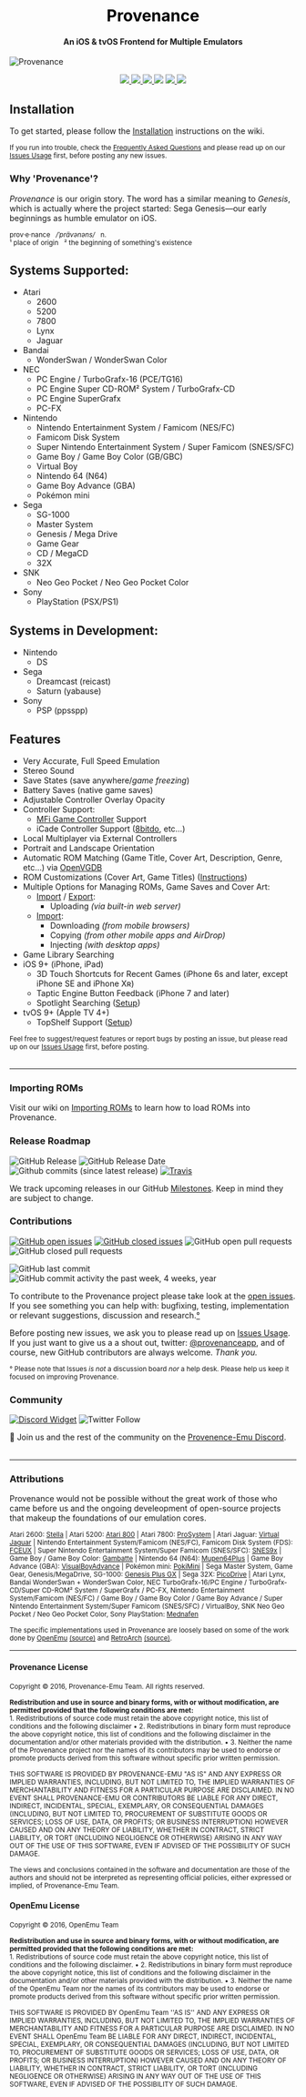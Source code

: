<p align="center" style="text-align: center; align: center">
<h1 align="center"><a href="http://www.provenance-emu.com" style="color:black;text-decoration:none;visited-color:black">Provenance</a></h1>
<h4 align="center" style="text-align: center; align: center">An iOS & tvOS Frontend for Multiple Emulators</h4>
</p>

![Provenance](https://provenance-emu.com/github-files/wiki-images/wiki_splash.jpg?_t=1527916938)

<div style="align:center" align="center">
<a href="https://github.com/provenance-emu/Provenance/network">
  <img src="https://img.shields.io/github/forks/provenance-emu/Provenance.svg?style=flat-square"/>
</a>
<a href="https://github.com/provenance-emu/Provenance/stargazers">
<img src="https://img.shields.io/github/stars/provenance-emu/Provenance.svg?style=flat-square"/>
</a>
<a href="https://github.com/Provenance-Emu/Provenance/graphs/contributors">
  <img src="https://img.shields.io/github/contributors/provenance-emu/Provenance.svg?style=flat-square"/>
</a>
<img src="https://img.shields.io/github/languages/count/provenance-emu/provenance.svg?style=flat-square"/>
<a href="https://codecov.io/gh/Provenance-Emu/Provenance">
  <img src="https://codecov.io/gh/Provenance-Emu/Provenance/branch/develop/graph/badge.svg"/>
</a>
<a href="https://travis-ci.org/Provenance-Emu/Provenance#">
  <img src="https://travis-ci.org/Provenance-Emu/Provenance.svg?branch=develop"/>
</a>
</div>



## Installation

To get started, please follow the [Installation](https://wiki.provenance-emu.com/installation-and-usage/installing-provenance) instructions on the wiki.

<sup>If you run into trouble, check the [Frequently Asked Questions](https://wiki.provenance-emu.com/faqs) and please read up on our [Issues Usage](https://github.com/Provenance-Emu/Provenance/wiki/Issues-Usage) first, before posting any new issues.</sup>


### Why 'Provenance'?

_Provenance_ is our origin story. The word has a similar meaning to _Genesis_, which is actually where the project started: Sega Genesis—our early beginnings as humble emulator on iOS.

<sup> prov·e·nance &nbsp; _/ˈprävənəns/_ &nbsp; n. </sup><br>
<sup> ¹ place of origin &nbsp; ² the beginning of something's existence </sup>

## Systems Supported:

- Atari
  - 2600
  - 5200
  - 7800
  - Lynx
  - Jaguar
- Bandai
  - WonderSwan / WonderSwan Color
- NEC
  - PC Engine / TurboGrafx-16 (PCE/TG16)
  - PC Engine Super CD-ROM² System / TurboGrafx-CD
  - PC Engine SuperGrafx
  - PC-FX
- Nintendo 
  - Nintendo Entertainment System / Famicom (NES/FC)
  - Famicom Disk System
  - Super Nintendo Entertainment System / Super Famicom (SNES/SFC)
  - Game Boy / Game Boy Color (GB/GBC)
  - Virtual Boy
  - Nintendo 64 (N64)
  - Game Boy Advance (GBA)
  - Pokémon mini
- Sega
  - SG-1000
  - Master System
  - Genesis / Mega Drive
  - Game Gear
  - CD / MegaCD
  - 32X
- SNK
  - Neo Geo Pocket / Neo Geo Pocket Color
- Sony
  - PlayStation (PSX/PS1)
  
## Systems in Development:
 - Nintendo
   - DS
 - Sega
   - Dreamcast (reicast)
   - Saturn (yabause)
 - Sony
   - PSP (ppsspp)

## Features

- Very Accurate, Full Speed Emulation
- Stereo Sound
- Save States (save anywhere/_game freezing_)
- Battery Saves (native game saves)
- Adjustable Controller Overlay Opacity
- Controller Support:
  - [MFi Game Controller](https://mfigames.com/compare-mfi-controllers/) Support
  - iCade Controller Support ([8bitdo](http://www.8bitdo.com/), etc…)
- Local Multiplayer via External Controllers
- Portrait and Landscape Orientation
- Automatic ROM Matching (Game Title, Cover Art, Description, Genre, etc…) via [OpenVGDB](https://github.com/OpenVGDB/OpenVGDB)
- ROM Customizations (Cover Art, Game Titles) ([Instructions](https://github.com/Provenance-Emu/Provenance/wiki/Customizing-ROMs))
- Multiple Options for Managing ROMs, Game Saves and Cover Art:
  - [Import](https://wiki.provenance-emu.com/installation-and-usage/roms/importing-roms) / [Export](https://wiki.provenance-emu.com/info/miscellaneous/restoring-files):
    - Uploading _(via built-in web server)_
  - [Import](https://wiki.provenance-emu.com/installation-and-usage/roms/importing-roms):
    - Downloading _(from mobile browsers)_
    - Copying _(from other mobile apps and AirDrop)_
    - Injecting _(with desktop apps)_
- Game Library Searching
- iOS 9+ (iPhone, iPad)
  - 3D Touch Shortcuts for Recent Games (iPhone 6s and later, except iPhone SE and iPhone Xʀ)
  - Taptic Engine Button Feedback (iPhone 7 and later)
  - Spotlight Searching ([Setup](https://wiki.provenance-emu.com/installation-and-usage/installing-provenance/building-from-source#advanced-features))
- tvOS 9+ (Apple TV 4+)
  - TopShelf Support ([Setup](https://wiki.provenance-emu.com/installation-and-usage/installing-provenance/building-from-source#advanced-features))

<sub>Feel free to suggest/request features or report bugs by posting an issue, but please read up on our [Issues Usage](https://github.com/Provenance-Emu/Provenance/wiki/Issues-Usage) first, before posting.</sub><br><br>

----

### Importing ROMs
Visit our wiki on [Importing ROMs](https://wiki.provenance-emu.com/installation-and-usage/roms/importing-roms) to learn how to load ROMs into Provenance.


### Release Roadmap
![GitHub Release](https://img.shields.io/github/release/provenance-emu/provenance.svg?style=flat-square) 
![GitHub Release Date](https://img.shields.io/github/release-date/provenance-emu/provenance.svg?style=flat-square)
![Github commits (since latest release)](https://img.shields.io/github/commits-since/provenance-emu/provenance/latest.svg?style=flat-square) 
[![Travis](https://img.shields.io/travis/provenance-emu/provenance.svg?style=flat-square)](https://travis-ci.org/Provenance-Emu/Provenance)

We track upcoming releases in our GitHub [Milestones](https://github.com/Provenance-Emu/Provenance/milestones?direction=asc&sort=title&state=open). Keep in mind they are subject to change.


### <a id="contributions-footnote"></a>Contributions
[![GitHub open issues](https://img.shields.io/github/issues-raw/provenance-emu/Provenance.svg?style=flat-square)](https://github.com/provenance-emu/Provenance/issues)
[![GitHub closed issues](https://img.shields.io/github/issues-closed-raw/provenance-emu/Provenance.svg?style=flat-square)](https://github.com/provenance-emu/Provenance/issues)
![GitHub open pull requests](https://img.shields.io/github/issues-pr-raw/provenance-emu/provenance.svg?style=flat-square)
![GitHub closed pull requests](https://img.shields.io/github/issues-pr-closed-raw/provenance-emu/provenance.svg?style=flat-square)

![GitHub last commit](https://img.shields.io/github/last-commit/provenance-emu/provenance.svg?style=flat-square)
![GitHub commit activity the past week, 4 weeks, year](https://img.shields.io/github/commit-activity/y/provenance-emu/provenance.svg?style=flat-square)

To contribute to the Provenance project please take look at the [open issues](https://github.com/Provenance-Emu/Provenance/issues). If you see something you can help with: bugfixing, testing, implementation or relevant suggestions, discussion and research.[°](#contributions-footnote)

Before posting new issues, we ask you to please read up on [Issues Usage](https://github.com/Provenance-Emu/Provenance/wiki/Issues-Usage). If you just want to give us a a shout out,  twitter: [@provenanceapp](https://twitter.com/provenanceapp), and of course, new GitHub contributors are always welcome. _Thank you._

<sup>° Please note that Issues _is not_ a discussion board _nor_ a help desk. Please help us keep it focused on improving Provenance. </sup><br> 

### Community
[![Discord Widget](https://img.shields.io/discord/421819941835243520.svg?style=flat-square)](https://discord.gg/4TK7PU5)
![Twitter Follow](https://img.shields.io/twitter/follow/provenanceapp.svg?style=social&logo=twitter&label=Follow)

💬 Join us and the rest of the community on the [Provenence-Emu Discord](https://discord.gg/4TK7PU5).<br><br>

----

### Attributions

Provenance would not be possible without the great work of those who came before us and the ongoing develeopment of open-source projects that makeup the foundations of our emulation cores.

<sub>Atari 2600: [Stella](http://stella.sourceforge.net/) | Atari 5200: [Atari 800](http://atari800.sourceforge.net) | Atari 7800: [ProSystem](http://gstanton.github.io/ProSystem1_3/) | Atari Jaguar: [Virtual Jaguar](https://icculus.org/virtualjaguar/) | Nintendo Entertainment System/Famicom (NES/FC), Famicom Disk System (FDS): [FCEUX](http://www.fceux.com/web/home.html) | Super Nintendo Entertainment System/Super Famicom (SNES/SFC): [SNES9x](http://www.snes9x.com) | Game Boy / Game Boy Color: [Gambatte](http://gambatte.sourceforge.net/) | Nintendo 64 (N64): [Mupen64Plus](https://github.com/mupen64plus) | Game Boy Advance (GBA): [VisualBoyAdvance](http://sourceforge.net/projects/vba/) | Pokémon mini: [PokiMini](https://sourceforge.net/projects/pokemini/) | Sega Master System, Game Gear, Genesis/MegaDrive, SG-1000: [Genesis Plus GX](https://bitbucket.org/eke/genesis-plus-gx/) | Sega 32X: [PicoDrive](https://github.com/notaz/picodrive) | Atari Lynx, Bandai WonderSwan + WonderSwan Color, NEC TurboGrafx-16/PC Engine / TurboGrafx-CD/Super CD-ROM² System / SuperGrafx / PC-FX, Nintendo Entertainment System/Famicom (NES/FC) / Game Boy / Game Boy Color / Game Boy Advance / Super Nintendo Entertainment System/Super Famicom (SNES/SFC) / VirtualBoy, SNK Neo Geo Pocket / Neo Geo Pocket Color, Sony PlayStation: [Mednafen](https://mednafen.github.io)</sub><br>

<sub>The specific implementations used in Provenance are loosely based on some of the work done by [OpenEmu](http://openemu.org) [(source)](http://github.com/OpenEmu) and [RetroArch](http://www.libretro.com) [(source)](https://github.com/libretro/RetroArch).</sub>

----

#### Provenance License

<sub>Copyright © 2016, Provenance-Emu Team. All rights reserved.</sub><br>

<sub>**Redistribution and use in source and binary forms, with or without modification, are
permitted provided that the following conditions are met:**<br> 1. Redistributions of source code must retain the above copyright notice, this list of conditions and the following disclaimer • 2. Redistributions in binary form must reproduce the above copyright notice, this list of conditions and the following disclaimer in the documentation and/or other materials provided with the distribution. • 3. Neither the name of the Provenance project nor the names of its contributors may be used to endorse or promote products derived from this software without specific prior written permission.</sub><br>

<sub>THIS SOFTWARE IS PROVIDED BY PROVENANCE-EMU "AS IS" AND ANY EXPRESS OR IMPLIED WARRANTIES, INCLUDING, BUT NOT LIMITED TO, THE IMPLIED WARRANTIES OF MERCHANTABILITY AND FITNESS FOR A PARTICULAR PURPOSE ARE DISCLAIMED. IN NO EVENT SHALL PROVENANCE-EMU OR CONTRIBUTORS BE LIABLE FOR ANY DIRECT, INDIRECT, INCIDENTAL, SPECIAL, EXEMPLARY, OR CONSEQUENTIAL DAMAGES (INCLUDING, BUT NOT LIMITED TO, PROCUREMENT OF SUBSTITUTE GOODS OR SERVICES; LOSS OF USE, DATA, OR PROFITS; OR BUSINESS INTERRUPTION) HOWEVER CAUSED AND ON ANY THEORY OF LIABILITY, WHETHER IN CONTRACT, STRICT LIABILITY, OR TORT (INCLUDING
NEGLIGENCE OR OTHERWISE) ARISING IN ANY WAY OUT OF THE USE OF THIS SOFTWARE, EVEN IF ADVISED OF THE POSSIBILITY OF SUCH DAMAGE. </sub><br>

<sub> The views and conclusions contained in the software and documentation are those of the authors and should not be interpreted as representing official policies, either expressed or implied, of Provenance-Emu Team.</sub>


#### OpenEmu License

<sub>Copyright © 2016, OpenEmu Team</sub><br>

<sub>**Redistribution and use in source and binary forms, with or without modification, are permitted provided that the following conditions are met:**<br> 1. Redistributions of source code must retain the above copyright notice, this list of conditions and the following disclaimer. • 2. Redistributions in binary form must reproduce the above copyright notice, this list of conditions and the following disclaimer in the documentation and/or other materials provided with the distribution. • 3. Neither the name of the OpenEmu Team nor the names of its contributors may be used to endorse or promote products derived from this software without specific prior written permission.</sub><br>

<sub>THIS SOFTWARE IS PROVIDED BY OpenEmu Team ''AS IS'' AND ANY EXPRESS OR IMPLIED WARRANTIES, INCLUDING, BUT NOT LIMITED TO, THE IMPLIED WARRANTIES OF MERCHANTABILITY AND FITNESS FOR A PARTICULAR PURPOSE ARE DISCLAIMED. IN NO EVENT SHALL OpenEmu Team BE LIABLE FOR ANY DIRECT, INDIRECT, INCIDENTAL, SPECIAL, EXEMPLARY, OR CONSEQUENTIAL DAMAGES (INCLUDING, BUT NOT LIMITED TO, PROCUREMENT OF SUBSTITUTE GOODS OR SERVICES; LOSS OF USE, DATA, OR PROFITS; OR BUSINESS INTERRUPTION) HOWEVER CAUSED AND
ON ANY THEORY OF LIABILITY, WHETHER IN CONTRACT, STRICT LIABILITY, OR TORT (INCLUDING NEGLIGENCE OR OTHERWISE) ARISING IN ANY WAY OUT OF THE USE OF THIS SOFTWARE, EVEN IF ADVISED OF THE POSSIBILITY OF SUCH DAMAGE.</sub><br>
